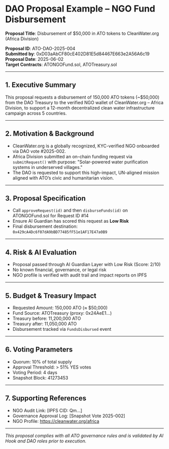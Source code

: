 # DAO Proposal Example – NGO Fund Disbursement

**Proposal Title**: Disbursement of $50,000 in ATO tokens to CleanWater.org (Africa Division)

**Proposal ID**: ATO-DAO-2025-004  
**Submitted by**: 0xD03aAbCF80cE402D81E5d84467E663e2A56A6c19  
**Proposal Date**: 2025-06-02  
**Target Contracts**: ATONGOFund.sol, ATOTreasury.sol

---

## 1. Executive Summary

This proposal requests a disbursement of 150,000 ATO tokens (~$50,000) from the DAO Treasury to the verified NGO wallet of CleanWater.org – Africa Division, to support a 12-month decentralized clean water infrastructure campaign across 5 countries.

---

## 2. Motivation & Background

- CleanWater.org is a globally recognized, KYC-verified NGO onboarded via DAO vote #2025-002.
- Africa Division submitted an on-chain funding request via `submitRequest()` with purpose: "Solar-powered water purification systems in underserved villages."
- The DAO is requested to support this high-impact, UN-aligned mission aligned with ATO’s civic and humanitarian vision.

---

## 3. Proposal Specification

- Call `approveRequest(id)` and then `disburseFunds(id)` on ATONGOFund.sol for Request ID #14
- Ensure AI Guardian has scored this request as **Low Risk**
- Final disbursement destination: `0x429cA4Dc6f07dA9bBD77485fF51e1AF17E47a0B9`

---

## 4. Risk & AI Evaluation

- Proposal passed through AI Guardian Layer with Low Risk (Score: 2/10)
- No known financial, governance, or legal risk
- NGO profile is verified with audit trail and impact reports on IPFS

---

## 5. Budget & Treasury Impact

- Requested Amount: 150,000 ATO (≈ $50,000)
- Fund Source: ATOTreasury (proxy: 0x24AeE1...)
- Treasury before: 11,200,000 ATO
- Treasury after: 11,050,000 ATO
- Disbursement tracked via `FundsDisbursed` event

---

## 6. Voting Parameters

- Quorum: 10% of total supply
- Approval Threshold: > 51% YES votes
- Voting Period: 4 days
- Snapshot Block: 41273453

---

## 7. Supporting References

- NGO Audit Link: [IPFS CID: Qm...]
- Governance Approval Log: [Snapshot Vote 2025-002]
- NGO Profile: https://cleanwater.org/africa

---

*This proposal complies with all ATO governance rules and is validated by AI Hook and DAO roles prior to execution.*
